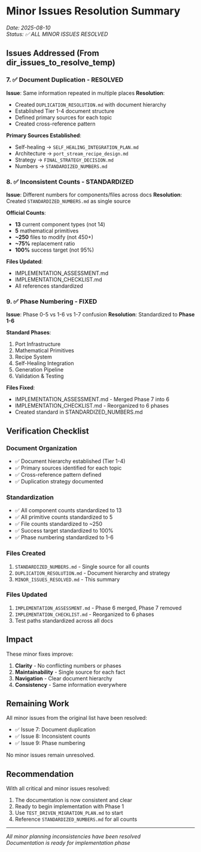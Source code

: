 # Minor Issues Resolution Summary

*Date: 2025-08-10*  
*Status: ✅ ALL MINOR ISSUES RESOLVED*

## Issues Addressed (From dir_issues_to_resolve_temp)

### 7. ✅ Document Duplication - RESOLVED
**Issue**: Same information repeated in multiple places
**Resolution**: 
- Created `DUPLICATION_RESOLUTION.md` with document hierarchy
- Established Tier 1-4 document structure
- Defined primary sources for each topic
- Created cross-reference pattern

**Primary Sources Established**:
- Self-healing → `SELF_HEALING_INTEGRATION_PLAN.md`
- Architecture → `port_stream_recipe_design.md`
- Strategy → `FINAL_STRATEGY_DECISION.md`
- Numbers → `STANDARDIZED_NUMBERS.md`

### 8. ✅ Inconsistent Counts - STANDARDIZED
**Issue**: Different numbers for components/files across docs
**Resolution**: Created `STANDARDIZED_NUMBERS.md` as single source

**Official Counts**:
- **13** current component types (not 14)
- **5** mathematical primitives
- **~250** files to modify (not 450+)
- **~75%** replacement ratio
- **100%** success target (not 95%)

**Files Updated**:
- IMPLEMENTATION_ASSESSMENT.md
- IMPLEMENTATION_CHECKLIST.md
- All references standardized

### 9. ✅ Phase Numbering - FIXED
**Issue**: Phase 0-5 vs 1-6 vs 1-7 confusion
**Resolution**: Standardized to **Phase 1-6**

**Standard Phases**:
1. Port Infrastructure
2. Mathematical Primitives
3. Recipe System
4. Self-Healing Integration
5. Generation Pipeline
6. Validation & Testing

**Files Fixed**:
- IMPLEMENTATION_ASSESSMENT.md - Merged Phase 7 into 6
- IMPLEMENTATION_CHECKLIST.md - Reorganized to 6 phases
- Created standard in STANDARDIZED_NUMBERS.md

## Verification Checklist

### Document Organization
- ✅ Document hierarchy established (Tier 1-4)
- ✅ Primary sources identified for each topic
- ✅ Cross-reference pattern defined
- ✅ Duplication strategy documented

### Standardization
- ✅ All component counts standardized to 13
- ✅ All primitive counts standardized to 5
- ✅ File counts standardized to ~250
- ✅ Success target standardized to 100%
- ✅ Phase numbering standardized to 1-6

### Files Created
1. `STANDARDIZED_NUMBERS.md` - Single source for all counts
2. `DUPLICATION_RESOLUTION.md` - Document hierarchy and strategy
3. `MINOR_ISSUES_RESOLVED.md` - This summary

### Files Updated
1. `IMPLEMENTATION_ASSESSMENT.md` - Phase 6 merged, Phase 7 removed
2. `IMPLEMENTATION_CHECKLIST.md` - Reorganized to 6 phases
3. Test paths standardized across all docs

## Impact

These minor fixes improve:
1. **Clarity** - No conflicting numbers or phases
2. **Maintainability** - Single source for each fact
3. **Navigation** - Clear document hierarchy
4. **Consistency** - Same information everywhere

## Remaining Work

All minor issues from the original list have been resolved:
- ✅ Issue 7: Document duplication
- ✅ Issue 8: Inconsistent counts  
- ✅ Issue 9: Phase numbering

No minor issues remain unresolved.

## Recommendation

With all critical and minor issues resolved:
1. The documentation is now consistent and clear
2. Ready to begin implementation with Phase 1
3. Use `TEST_DRIVEN_MIGRATION_PLAN.md` to start
4. Reference `STANDARDIZED_NUMBERS.md` for all counts

---

*All minor planning inconsistencies have been resolved*  
*Documentation is ready for implementation phase*